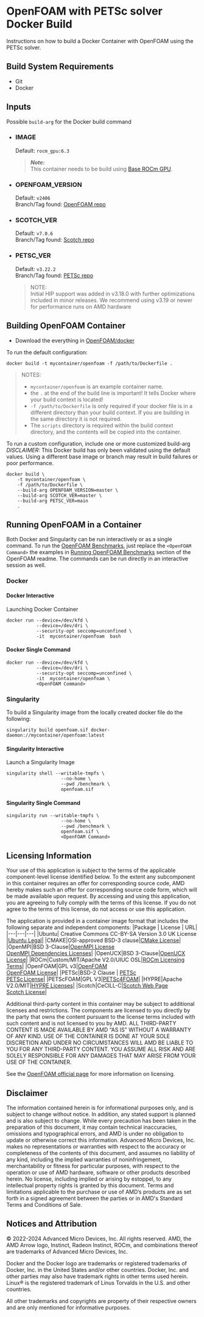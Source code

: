 # OpenFOAM with PETSc solver Docker Build
Instructions on how to build a Docker Container with OpenFOAM using the PETSc solver.

## Build System Requirements
- Git
- Docker

## Inputs
Possible `build-arg` for the Docker build command  

- ### IMAGE
    Default: `rocm_gpu:6.3`  
    > ***Note:***  
    >  This container needs to be build using [Base ROCm GPU](/base-gpu-mpi-rocm-docker/).
    
- ### OPENFOAM_VERSION
    Default: `v2406`  
    Branch/Tag found: [OpenFOAM repo](https://develop.openfoam.com/Development/openfoam)

- ### SCOTCH_VER
    Default: `v7.0.6`  
    Branch/Tag found: [Scotch repo](https://gitlab.inria.fr/scotch/scotch.git)

- ### PETSC_VER
    Default: `v3.22.2`  
    Branch/Tag found: [PETSc repo](https://gitlab.com/petsc/petsc)  
    >NOTE:  
    >Initial HIP support was added in v3.18.0 with further optimizations included in minor releases. We recommend using v3.19 or newer for performance runs on AMD hardware

## Building OpenFOAM Container
- Download the everything in [OpenFOAM/docker](/openfoam/docker/)  


To run the default configuration:
```
docker build -t mycontainer/openfoam -f /path/to/Dockerfile . 
```
> NOTES:  
> - `mycontainer/openfoam` is an example container name.
> - the `.` at the end of the build line is important! It tells Docker where your build context is located!
> - `-f /path/to/Dockerfile` is only required if your docker file is in a different directory than your build context. If you are building in the same directory it is not required. 
> - The `scripts` directory is required within the build context directory, and the contents will be copied into the container.

To run a custom configuration, include one or more customized build-arg  
*DISCLAIMER:* This Docker build has only been validated using the default values. Using a different base image or branch may result in build failures or poor performance.
```
docker build \
    -t mycontainer/openfoam \
    -f /path/to/Dockerfile \
    --build-arg OPENFOAM_VERSION=master \
    --build-arg SCOTCH_VER=master \
    --build-arg PETSC_VER=main
    . 
```
## Running OpenFOAM in a Container
Both Docker and Singularity can be run interactively or as a single command.
To run the [OpenFOAM Benchmarks](/openfoam/README.md#running-openfoam-benchmarks), just replace the `<OpenFOAM Command>` the examples in [Running OpenFOAM Benchmarks](/openfoam/README.md#running-openfoam-benchmarks) section of the OpenFOAM readme. The commands can be run directly in an interactive session as well.

### Docker 

#### Docker Interactive
Launching Docker Container
```
docker run --device=/dev/kfd \
           --device=/dev/dri \
           --security-opt seccomp=unconfined \
           -it  mycontainer/openfoam  bash
```
#### Docker Single Command 
```
docker run --device=/dev/kfd \
           --device=/dev/dri \
           --security-opt seccomp=unconfined \
           -it  mycontainer/openfoam \
           <OpenFOAM Command> 
```

### Singularity  

To build a Singularity image from the locally created docker file do the following:
```
singularity build openfoam.sif docker-daemon://mycontainer/openfoam:latest
```

#### Singularity Interactive 
Launch a Singularity Image
```
singularity shell --writable-tmpfs \
                    --no-home \
                    --pwd /benchmark \
                    openfoam.sif
```

#### Singularity Single Command
```
singularity run --writable-tmpfs \
                    --no-home \
                    --pwd /benchmark \
                    openfoam.sif \
                    <OpenFOAM Command>
```


## Licensing Information

Your use of this application is subject to the terms of the applicable component-level license identified below. To the extent any subcomponent in this container requires an offer for corresponding source code, AMD hereby makes such an offer for corresponding source code form, which will be made available upon request. By accessing and using this application, you are agreeing to fully comply with the terms of this license. If you do not agree to the terms of this license, do not access or use this application.

The application is provided in a container image format that includes the following separate and independent components:
|Package | License | URL|
|---|---|---|
|Ubuntu| Creative Commons CC-BY-SA Version 3.0 UK License |[Ubuntu Legal](https://ubuntu.com/legal)|
|CMAKE|OSI-approved BSD-3 clause|[CMake License](https://cmake.org/licensing/)|
|OpenMPI|BSD 3-Clause|[OpenMPI License](https://www-lb.open-mpi.org/community/license.php)<br /> [OpenMPI Dependencies Licenses](https://docs.open-mpi.org/en/v5.0.x/license/index.html)|
|OpenUCX|BSD 3-Clause|[OpenUCX License](https://openucx.org/license/)|
|ROCm|Custom/MIT/Apache V2.0/UIUC OSL|[ROCm Licensing Terms](https://rocm.docs.amd.com/en/latest/about/license.html)|
|OpenFOAM|GPL v3|[OpenFOAM](https://www.openfoam.com)<br />[OpenFOAM License](https://www.openfoam.com/documentation/licencing)|
|PETSc|BSD-2 Clause | [PETSc](https://petsc.org/)<br />[PETSc License](https://petsc.org/release/install/license/)|
|PETScFOAM|GPL V3|[PETSc4FOAM](https://develop.openfoam.com/modules/external-solver)|
|HYPRE|Apache V2.0/MIT|[HYPRE Licenses](https://github.com/hypre-space/hypre#license)|
|Scotch|CeCILL-C|[Scotch Web Page](https://www.labri.fr/perso/pelegrin/scotch/)<br /> [Scotch License](https://gitlab.inria.fr/scotch/scotch/-/blob/master/LICENSE_en.txt)|

Additional third-party content in this container may be subject to additional licenses and restrictions. The components are licensed to you directly by the party that owns the content pursuant to the license terms included with such content and is not licensed to you by AMD. ALL THIRD-PARTY CONTENT IS MADE AVAILABLE BY AMD “AS IS” WITHOUT A WARRANTY OF ANY KIND. USE OF THE CONTAINER IS DONE AT YOUR SOLE DISCRETION AND UNDER NO CIRCUMSTANCES WILL AMD BE LIABLE TO YOU FOR ANY THIRD-PARTY CONTENT. YOU ASSUME ALL RISK AND ARE SOLELY RESPONSIBLE FOR ANY DAMAGES THAT MAY ARISE FROM YOUR USE OF THE CONTAINER.

See the [OpenFOAM official page](https://www.openfoam.com/documentation/licencing) for more information on licensing.

## Disclaimer
The information contained herein is for informational purposes only, and is subject to change without notice. In addition, any stated support is planned and is also subject to change. While every precaution has been taken in the preparation of this document, it may contain technical inaccuracies, omissions and typographical errors, and AMD is under no obligation to update or otherwise correct this information. Advanced Micro Devices, Inc. makes no representations or warranties with respect to the accuracy or completeness of the contents of this document, and assumes no liability of any kind, including the implied warranties of noninfringement, merchantability or fitness for particular purposes, with respect to the operation or use of AMD hardware, software or other products described herein. No license, including implied or arising by estoppel, to any intellectual property rights is granted by this document. Terms and limitations applicable to the purchase or use of AMD’s products are as set forth in a signed agreement between the parties or in AMD's Standard Terms and Conditions of Sale.

## Notices and Attribution
© 2022-2024 Advanced Micro Devices, Inc. All rights reserved. AMD, the AMD Arrow logo, Instinct, Radeon Instinct, ROCm, and combinations thereof are trademarks of Advanced Micro Devices, Inc.

Docker and the Docker logo are trademarks or registered trademarks of Docker, Inc. in the United States and/or other countries. Docker, Inc. and other parties may also have trademark rights in other terms used herein. Linux® is the registered trademark of Linus Torvalds in the U.S. and other countries.

All other trademarks and copyrights are property of their respective owners and are only mentioned for informative purposes.
